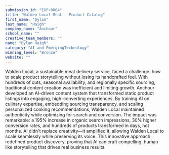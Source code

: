 ```yaml
---
submission_id: "EXP-0004"
title: "Walden Local Meat — Product Catalog"
first_name: "Dylan"
last_name: "Haigh"
company_name: "Anchour"
school_name: ""
creative_team_members: ""
name: "Dylan Haigh"
category: "AI and EmergingTechnology"
winning_level: "Bronze"
website: ""
---
```


Walden Local, a sustainable meat delivery service, faced a challenge: how to scale product storytelling without losing its handcrafted feel. With hundreds of cuts, seasonal availability, and regionally specific sourcing, traditional content creation was inefficient and limiting growth. Anchour developed an AI-driven content system that transformed static product listings into engaging, high-converting experiences. By training AI on culinary expertise, embedding sourcing transparency, and scaling personalized cooking recommendations, Walden Local maintained authenticity while optimizing for search and conversion. The impact was remarkable: a 195% increase in organic search impressions, 30% higher conversion rates, and hundreds of products transformed in days, not months. AI didn't replace creativity—it amplified it, allowing Walden Local to scale seamlessly while preserving its voice. This innovative approach redefined product discovery, proving that AI can craft compelling, human-like storytelling that drives real business results.

